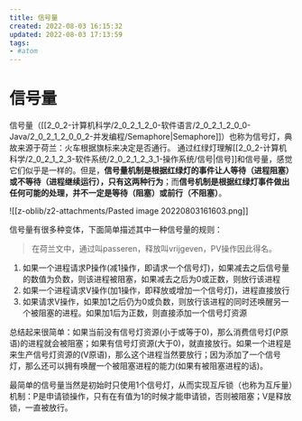 ```yaml
---
title: 信号量
created: 2022-08-03 16:15:32
updated: 2022-08-03 17:13:59
tags: 
- #atom
---
```

# 信号量

信号量（[[2_0_2-计算机科学/2_0_2_1_2_0-软件语言/2_0_2_1_2_0_0-Java/2_0_2_1_2_0_0_2-并发编程/Semaphore|Semaphore]]）也称为信号灯，典故来源于荷兰：火车根据旗标来决定是否通行。
通过红绿灯理解[[2_0_2-计算机科学/2_0_2_1_2_3-软件系统/2_0_2_1_2_3_1-操作系统/信号|信号]]和信号量，感觉它们似乎是一样的。但是，**信号量机制是根据红绿灯的事件让人等待（进程阻塞）或不等待（进程继续运行），只有这两种行为**；而**信号机制是根据红绿灯事件做出任何可能的处理，并不一定是等待（阻塞）或前行（不阻塞）**。

![[z-oblib/z2-attachments/Pasted image 20220803161603.png]]

信号量有很多种变体，下面简单描述其中一种信号量的规则：

>在荷兰文中，通过叫passeren，释放叫vrijgeven，PV操作因此得名。

1. 如果一个进程请求P操作(减1操作，即请求一个信号灯)，如果减去之后信号量的数值为负数，则该进程被阻塞，如果减去之后为0或正数，则放行该进程
2. 如果一个进程请求V操作(加1操作，即释放或增加一个信号灯)，进程直接放行
3. 如果请求V操作，如果加1之后仍为0或负数，则放行该进程的同时还唤醒另一个被阻塞的进程。如果加1后为正数，则直接添加一个信号灯资源

总结起来很简单：如果当前没有信号灯资源(小于或等于0)，那么消费信号灯(P原语)的进程就会被阻塞；如果有信号灯资源(大于0)，就直接放行。如果一个进程是来生产信号灯资源的(V原语)，那么这个进程当然要放行；因为添加了一个信号灯，那么还可以拥有唤醒一个被阻塞进程的能力(如果有被阻塞进程的话)。

最简单的信号量当然是初始时只使用1个信号灯，从而实现互斥锁（也称为互斥量）机制：P是申请锁操作，只有在有值为1的时候才能申请锁，否则被阻塞；V是释放锁，一直被放行。

